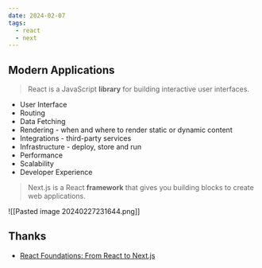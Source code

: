 ```yaml
---
date: 2024-02-07
tags:
  - react
  - next
---
```


## Modern Applications

> React is a JavaScript **library** for building interactive user interfaces.


- User Interface
- Routing
- Data Fetching
- Rendering - when and where to render static or dynamic content
- Integrations - third-party services
- Infrastructure - deploy, store and run
- Performance
- Scalability
- Developer Experience

 
> Next.js is a React **framework** that gives you building blocks to create web applications.

![[Pasted image 20240227231644.png]]


## Thanks

- [React Foundations: From React to Next.js](https://nextjs.org/learn/react-foundations/from-react-to-nextjs)

